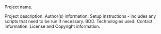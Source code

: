 
Project name.


Project description.
Author(s) information.
Setup instructions - includes any scripts that need to be run if necessary.
BDD.
Technologies used.
Contact information.
License and Copyright information.